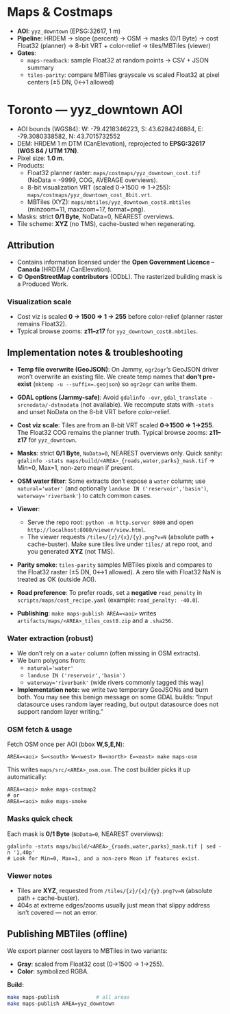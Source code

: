 # Maps & Costmaps

- **AOI**: `yyz_downtown` (EPSG:32617, 1 m)
- **Pipeline**: HRDEM → slope (percent) → OSM → masks (0/1 Byte) → cost Float32 (planner) → 8-bit VRT + color-relief → tiles/MBTiles (viewer)
- **Gates**:
  - `maps-readback`: sample Float32 at random points → CSV + JSON summary
  - `tiles-parity`: compare MBTiles grayscale vs scaled Float32 at pixel centers (±5 DN, 0↔1 allowed)

# Toronto — yyz_downtown AOI

- AOI bounds (WGS84):
  W: -79.4218346223, S: 43.6284246884, E: -79.3080338582, N: 43.7015732552
- DEM: HRDEM 1 m DTM (CanElevation), reprojected to **EPSG:32617 (WGS 84 / UTM 17N)**.
- Pixel size: **1.0 m**.
- Products:
  - Float32 planner raster: `maps/costmaps/yyz_downtown_cost.tif` (NoData = -9999, COG, AVERAGE overviews).
  - 8-bit visualization VRT (scaled 0→1500 ⇒ 1→255): `maps/costmaps/yyz_downtown_cost_8bit.vrt`.
  - MBTiles (XYZ): `maps/mbtiles/yyz_downtown_cost8.mbtiles` (minzoom=11, maxzoom=17, format=png).
- Masks: strict **0/1 Byte**, NoData=0, NEAREST overviews.
- Tile scheme: **XYZ** (no TMS), cache-busted when regenerating.

## Attribution
- Contains information licensed under the **Open Government Licence – Canada** (HRDEM / CanElevation).
- © **OpenStreetMap contributors** (ODbL). The rasterized building mask is a Produced Work.

### Visualization scale
- Cost viz is scaled **0 → 1500 ⇒ 1 → 255** before color-relief (planner raster remains Float32).
- Typical browse zooms: **z11–z17** for `yyz_downtown_cost8.mbtiles`.

## Implementation notes & troubleshooting

- **Temp file overwrite (GeoJSON)**: On Jammy, `ogr2ogr`’s GeoJSON driver won’t overwrite an existing file.
  We create temp names that **don’t pre-exist** (`mktemp -u --suffix=.geojson`) so `ogr2ogr` can write them.

- **GDAL options (Jammy-safe)**: Avoid `gdalinfo -ovr`, `gdal_translate -srcnodata/-dstnodata` (not available).
  We recompute stats with `-stats` and unset NoData on the 8-bit VRT before color-relief.

- **Cost viz scale**: Tiles are from an 8-bit VRT scaled **0→1500 ⇒ 1→255**. The Float32 COG remains the planner truth.
  Typical browse zooms: **z11–z17** for `yyz_downtown`.

- **Masks**: strict **0/1 Byte**, `NoData=0`, NEAREST overviews only.
  Quick sanity: `gdalinfo -stats maps/build/<AREA>_{roads,water,parks}_mask.tif` → Min=0, Max=1, non-zero mean if present.

- **OSM water filter**: Some extracts don’t expose a `water` column; use `natural='water'`
  (and optionally `landuse IN ('reservoir','basin')`, `waterway='riverbank'`) to catch common cases.

- **Viewer**:
  - Serve the repo root: `python -m http.server 8080` and open `http://localhost:8080/viewer/view.html`.
  - The viewer requests `/tiles/{z}/{x}/{y}.png?v=N` (absolute path + cache-buster).
    Make sure tiles live under `tiles/` at repo root, and you generated **XYZ** (not TMS).

- **Parity smoke**: `tiles-parity` samples MBTiles pixels and compares to the Float32 raster (±5 DN, 0↔1 allowed).
  A zero tile with Float32 NaN is treated as OK (outside AOI).

- **Road preference**: To prefer roads, set a **negative** `road_penalty` in `scripts/maps/cost_recipe.yaml`
  (example: `road_penalty: -40.0`).

- **Publishing**: `make maps-publish AREA=<aoi>` writes `artifacts/maps/<AREA>_tiles_cost8.zip` and a `.sha256`.


### Water extraction (robust)
- We don’t rely on a `water` column (often missing in OSM extracts).
- We burn polygons from:
  - `natural='water'`
  - `landuse IN ('reservoir','basin')`
  - `waterway='riverbank'` (wide rivers commonly tagged this way)
- **Implementation note:** we write two temporary GeoJSONs and burn both.
  You may see this benign message on some GDAL builds:
  “Input datasource uses random layer reading, but output datasource does not support random layer writing.”

### OSM fetch & usage
Fetch OSM once per AOI (bbox **W,S,E,N**):

    AREA=<aoi> S=<south> W=<west> N=<north> E=<east> make maps-osm

This writes `maps/src/<AREA>_osm.osm`. The cost builder picks it up automatically:

    AREA=<aoi> make maps-costmap2
    # or
    AREA=<aoi> make maps-smoke

### Masks quick check
Each mask is **0/1 Byte** (`NoData=0`, NEAREST overviews):

    gdalinfo -stats maps/build/<AREA>_{roads,water,parks}_mask.tif | sed -n '1,40p'
    # Look for Min=0, Max=1, and a non-zero Mean if features exist.

### Viewer notes
- Tiles are **XYZ**, requested from `/tiles/{z}/{x}/{y}.png?v=N` (absolute path + cache-buster).
- 404s at extreme edges/zooms usually just mean that slippy address isn’t covered — not an error.
## Publishing MBTiles (offline)

We export planner cost layers to MBTiles in two variants:
- **Gray**: scaled from Float32 cost (0→1500 → 1→255).
- **Color**: symbolized RGBA.

**Build:**
```bash
make maps-publish            # all areas
make maps-publish AREA=yyz_downtown

